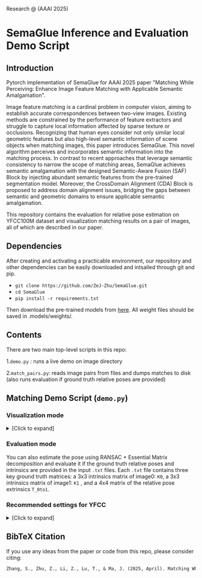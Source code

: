 Research @  (AAAI 2025)

# SemaGlue Inference and Evaluation Demo Script

## Introduction

Pytorch implementation of SemaGlue for AAAI 2025 paper "Matching While Perceiving: Enhance Image Feature Matching with Applicable Semantic Amalgamation".

Image feature matching is a cardinal problem in computer vision, aiming to establish accurate correspondences between two-view images. Existing methods are constrained by the performance of feature extractors and struggle to capture local information affected by sparse texture or occlusions. Recognizing that human eyes consider not only similar local geometric features but also high-level semantic information of scene objects when matching images, this paper introduces SemaGlue. This novel algorithm perceives and incorporates semantic information into the matching process. In contrast to recent approaches that leverage semantic consistency to narrow the scope of matching areas, SemaGlue achieves semantic amalgamation with the designed Semantic-Aware Fusion (SAF) Block by injecting abundant semantic features from the pre-trained segmentation model. Moreover, the CrossDomain Alignment (CDA) Block is proposed to address domain alignment issues, bridging the gaps between semantic and geometric domains to ensure applicable semantic amalgamation.

This repository contains the evaluation for relative pose estimation on YFCC100M dataset and visualization matching results on a pair of images, all of which are described in our paper.

## Dependencies

After creating and activating  a practicable environment, our repository and other dependencies can be easily downloaded and intsalled through git and pip.

* `git clone https://github.com/ZeJ-Zhu/SemaGlue.git`
* `cd SemaGlue`
* `pip install -r requirements.txt`

Then download the pre-trained models from [here](https://drive.google.com/drive/folders/1Mp7BfEWCBDCNXBuUMHGltb8NQgSJQAR0?usp=sharing).  All weight files should be saved in .models/weights/.

## Contents

There are two main top-level scripts in this repo:

1.`demo.py` : runs a live demo on image directory

2.`match_pairs.py`: reads image pairs from files and dumps matches to disk (also runs evaluation if ground truth relative poses are provided)

## Matching Demo Script (`demo.py`)

### Visualization mode

<details>

<summary>[Click to expand]</summary>

Run the demo on the default given image pairs:

```sh

./demo.py && python demo.py

```

The matches are colored by their predicted confidence in a jet colormap (Green: more confident, Red: less confident).

</details>

### Evaluation mode

You can also estimate the pose using RANSAC + Essential Matrix decomposition and evaluate it if the ground truth relative poses and intrinsics are provided in the input `.txt` files. Each `.txt` file contains three key ground truth matrices: a 3x3 intrinsics matrix of image0: `K0`, a 3x3 intrinsics matrix of image1: `K1` , and a 4x4 matrix of the relative pose extrinsics `T_0to1`.

### Recommended settings for YFCC

<details>

<summary>[Click to expand]</summary>

For **outdoor** images, we recommend the following settings:

```sh

./match_pairs.py --resize 1600 --max_keypoints 2048 --nms_radius 3 --resize_float

```

You can provide your own list of pairs `--input_pairs` for images contained in `--input_dir`. Images can be resized before network inference with `--resize`. If you are re-running the same evaluation many times, you can use the `--cache` flag to reuse old computation.

### Reproducing the outdoor evaluation on YFCC

We provide the groundtruth for YFCC in our format in the file `assets/yfcc_test_pairs_with_gt.txt` for convenience. In order to reproduce similar tables to what was in the paper, you will need to download the dataset (we do not provide the raw test images). To download the YFCC dataset, you can use the [OANet](https://github.com/zjhthu/OANet) repo:

```sh
 
git clone https://github.com/zjhthu/OANet

cd OANet

bash download_data.sh raw_data raw_data_yfcc.tar.gz 0 8

tar-xvf raw_data_yfcc.tar.gz


```

Once the YFCC dataset is downloaded in `~/data/yfcc100m`, you can run the following:

```sh

./match_pairs.py --input_dir ~/data/yfcc100m --input_pairs assets/yfcc_test_pairs_with_gt.txt --output_dir dump_yfcc_test_results --eval --resize1600 --max_keypoints2048 --nms_radius3 --resize_float

```

You should get the following table for YFCC:

```txt

Evaluation Results (mean over 4000 pairs):

AUC@5    AUC@10  AUC@20  Prec    MScore

40.10    60.35   76.24   99.14   21.72  

```

</details>

## BibTeX Citation

If you use any ideas from the paper or code from this repo, please consider citing:

```txt
Zhang, S., Zhu, Z., Li, Z., Lu, T., & Ma, J. (2025, April). Matching While Perceiving: Enhance Image Feature Matching with Applicable Semantic Amalgamation. In Proceedings of the AAAI Conference on Artificial Intelligence (Vol. 39, No. 10, pp. 10094-10102).

```

